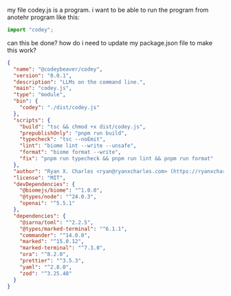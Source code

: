 my file codey.js is a program. i want to be able to run the program from anotehr program like this:

```typescript
import "codey";
```

can this be done? how do i need to update my package.json file to make this work?

```json
{
  "name": "@codeybeaver/codey",
  "version": "0.0.1",
  "description": "LLMs on the command line.",
  "main": "codey.js",
  "type": "module",
  "bin": {
    "codey": "./dist/codey.js"
  },
  "scripts": {
    "build": "tsc && chmod +x dist/codey.js",
    "prepublishOnly": "pnpm run build",
    "typecheck": "tsc --noEmit",
    "lint": "biome lint --write --unsafe",
    "format": "biome format --write",
    "fix": "pnpm run typecheck && pnpm run lint && pnpm run format"
  },
  "author": "Ryan X. Charles <ryan@ryanxcharles.com> (https://ryanxcharles.com)",
  "license": "MIT",
  "devDependencies": {
    "@biomejs/biome": "^1.0.0",
    "@types/node": "^24.0.3",
    "openai": "^5.5.1"
  },
  "dependencies": {
    "@iarna/toml": "^2.2.5",
    "@types/marked-terminal": "^6.1.1",
    "commander": "^14.0.0",
    "marked": "^15.0.12",
    "marked-terminal": "^7.3.0",
    "ora": "^8.2.0",
    "prettier": "^3.5.3",
    "yaml": "^2.8.0",
    "zod": "^3.25.48"
  }
}
```
